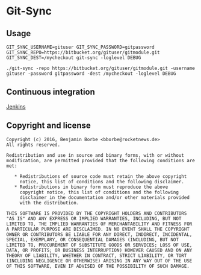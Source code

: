 # Git-Sync

## Usage
 
```
GIT_SYNC_USERNAME=gituser GIT_SYNC_PASSWORD=gitpassword GIT_SYNC_REPO=https://bitbucket.org/gituser/gitmodule.git GIT_SYNC_DEST=/mycheckout git-sync -loglevel DEBUG 
```

```
./git-sync -repo https://bitbucket.org/gituser/gitmodule.git -username gituser -password gitpassword -dest /mycheckout -loglevel DEBUG
```

## Continuous integration

[Jenkins](https://www.benjamin-borbe.de/jenkins/job/Go-Git-Sync/)

## Copyright and license

    Copyright (c) 2016, Benjamin Borbe <bborbe@rocketnews.de>
    All rights reserved.
    
    Redistribution and use in source and binary forms, with or without
    modification, are permitted provided that the following conditions are
    met:
    
       * Redistributions of source code must retain the above copyright
         notice, this list of conditions and the following disclaimer.
       * Redistributions in binary form must reproduce the above
         copyright notice, this list of conditions and the following
         disclaimer in the documentation and/or other materials provided
         with the distribution.

    THIS SOFTWARE IS PROVIDED BY THE COPYRIGHT HOLDERS AND CONTRIBUTORS
    "AS IS" AND ANY EXPRESS OR IMPLIED WARRANTIES, INCLUDING, BUT NOT
    LIMITED TO, THE IMPLIED WARRANTIES OF MERCHANTABILITY AND FITNESS FOR
    A PARTICULAR PURPOSE ARE DISCLAIMED. IN NO EVENT SHALL THE COPYRIGHT
    OWNER OR CONTRIBUTORS BE LIABLE FOR ANY DIRECT, INDIRECT, INCIDENTAL,
    SPECIAL, EXEMPLARY, OR CONSEQUENTIAL DAMAGES (INCLUDING, BUT NOT
    LIMITED TO, PROCUREMENT OF SUBSTITUTE GOODS OR SERVICES; LOSS OF USE,
    DATA, OR PROFITS; OR BUSINESS INTERRUPTION) HOWEVER CAUSED AND ON ANY
    THEORY OF LIABILITY, WHETHER IN CONTRACT, STRICT LIABILITY, OR TORT
    (INCLUDING NEGLIGENCE OR OTHERWISE) ARISING IN ANY WAY OUT OF THE USE
    OF THIS SOFTWARE, EVEN IF ADVISED OF THE POSSIBILITY OF SUCH DAMAGE.
